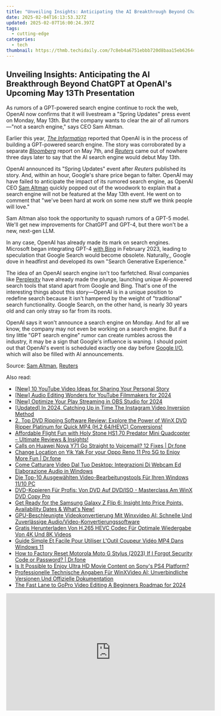 ```yaml
---
title: "Unveiling Insights: Anticipating the AI Breakthrough Beyond ChatGPT at OpenAI's Upcoming May 13Th Presentation"
date: 2025-02-04T16:13:53.327Z
updated: 2025-02-07T16:00:24.397Z
tags:
  - cutting-edge
categories:
  - tech
thumbnail: https://thmb.techidaily.com/7c8eb4a6751ebbb720d8baa15eb6264cc6e760acb0b1ed4fef37387dcca189b5.jpg
---
```


## Unveiling Insights: Anticipating the AI Breakthrough Beyond ChatGPT at OpenAI's Upcoming May 13Th Presentation

As rumors of a GPT-powered search engine continue to rock the web, OpenAI now confirms that it will livestream a "Spring Updates" press event on Monday, May 13th. But the company wants to clear the air of all rumors—"not a search engine," says CEO Sam Altman.

 Earlier this year, _[The Information](https://www.theinformation.com/articles/openai-develops-web-search-product-in-challenge-to-google)_ reported that OpenAI is in the process of building a GPT-powered search engine. The story was corroborated by a separate _[Bloomberg](https://www.bloomberg.com/news/articles/2024-05-07/openai-is-readying-an-ai-search-product-to-rival-google-perplexity)_ report on May 7th, and _[Reuters](https://www.reuters.com/technology/openai-plans-announce-google-search-competitor-monday-sources-say-2024-05-09/)_ came out of nowhere three days later to say that the AI search engine would debut May 13th.

 OpenAI announced its "Spring Updates" event after _Reuters_ published its story. And, within an hour, Google's share price began to falter. OpenAI may have failed to anticipate the impact of its rumored search engine, as OpenAI CEO [Sam Altman](https://www.howtogeek.com/openai-may-13th-event/ttps://twitter.com/sama/status/1788989777452408943) quickly popped out of the woodwork to explain that a search engine will not be featured at the May 13th event. He went on to comment that "we've been hard at work on some new stuff we think people will love."

 Sam Altman also took the opportunity to squash rumors of a GPT-5 model. We'll get new improvements for ChatGPT and GPT-4, but there won't be a new, next-gen LLM.

 In any case, OpenAI has already made its mark on search engines. Microsoft began integrating GPT-4 [with Bing](https://driver-download.techidaily.com/seamless-driver-installation-for-epson-devices-on-your-pc-with-windows/) in February 2023, leading to speculation that Google Search would become obsolete. Naturally,, Google dove in headfirst and developed its own "Search Generative Experience."

 The idea of an OpenAI search engine isn't too farfetched. Rival companies like [Perplexity](https://twitter-videos.techidaily.com/new-2024-approved-step-by-step-live-tweeting-tactics/) have already made the plunge, launching unique AI-powered search tools that stand apart from Google and Bing. That's one of the interesting things about this story—OpenAI is in a unique position to redefine search because it isn't hampered by the weight of "traditional" search functionality. Google Search, on the other hand, is nearly 30 years old and can only stray so far from its roots.

 OpenAI says it won't announce a search engine on Monday. And for all we know, the company may not even be working on a search engine. But if a tiny little "GPT search engine" rumor can create rumbles across the industry, it may be a sign that Google's influence is waning. I should point out that OpenAI's event is scheduled exactly one day before [Google I/O](https://extra-support.techidaily.com/new-leveraging-picture-in-progressive-mode-on-chrome-across-platforms/), which will also be filled with AI announcements. 

 Source: [Sam Altman](https://twitter.com/sama/status/1788989777452408943), [Reuters](https://www.reuters.com/technology/openai-plans-announce-google-search-competitor-monday-sources-say-2024-05-09/)

<ins class="adsbygoogle"
     style="display:block"
     data-ad-format="autorelaxed"
     data-ad-client="ca-pub-7571918770474297"
     data-ad-slot="1223367746"></ins>

<ins class="adsbygoogle"
     style="display:block"
     data-ad-client="ca-pub-7571918770474297"
     data-ad-slot="8358498916"
     data-ad-format="auto"
     data-full-width-responsive="true"></ins>

<span class="atpl-alsoreadstyle">Also read:</span>
<div><ul>
<li><a href="https://facebook-video-footage.techidaily.com/new-10-youtube-video-ideas-for-sharing-your-personal-story/"><u>[New] 10 YouTube Video Ideas for Sharing Your Personal Story</u></a></li>
<li><a href="https://youtube-blog.techidaily.com/udio-editing-wonders-for-youtube-filmmakers-for-2024/"><u>[New] Audio Editing Wonders for YouTube Filmmakers for 2024</u></a></li>
<li><a href="https://screen-sharing-recording.techidaily.com/new-optimize-your-play-streaming-in-obs-studio-for-2024/"><u>[New] Optimize Your Play Streaming in OBS Studio for 2024</u></a></li>
<li><a href="https://instagram-clips.techidaily.com/updated-in-2024-catching-up-in-time-the-instagram-video-inversion-method/"><u>[Updated] In 2024, Catching Up in Time The Instagram Video Inversion Method</u></a></li>
<li><a href="https://techtrends.techidaily.com/2-top-dvd-ripping-software-review-explore-the-power-of-winx-dvd-ripper-platinum-for-quick-mp4-h2-64hevc-conversions/"><u>2. Top DVD Ripping Software Review: Explore the Power of WinX DVD Ripper Platinum for Quick MP4 (H.2 64/HEVC) Conversions!</u></a></li>
<li><a href="https://buynow-marvelous.techidaily.com/affordable-flight-fun-with-holy-stone-hs170-predator-mini-quadcopter-ultimate-reviews-and-insights/"><u>Affordable Flight Fun with Holy Stone HS1,70 Predator Mini Quadcopter – Ultimate Reviews & Insights!</u></a></li>
<li><a href="https://howto.techidaily.com/calls-on-huawei-nova-y71-go-straight-to-voicemail-12-fixes-drfone-by-drfone-fix-android-problems-fix-android-problems/"><u>Calls on Huawei Nova Y71 Go Straight to Voicemail? 12 Fixes | Dr.fone</u></a></li>
<li><a href="https://location-social.techidaily.com/change-location-on-yik-yak-for-your-oppo-reno-11-pro-5g-to-enjoy-more-fun-drfone-by-drfone-virtual-android/"><u>Change Location on Yik Yak For your Oppo Reno 11 Pro 5G to Enjoy More Fun | Dr.fone</u></a></li>
<li><a href="https://techtrends.techidaily.com/come-catturare-video-dal-tuo-desktop-integrazioni-di-webcam-ed-elaborazione-audio-in-windows/"><u>Come Catturare Video Dal Tuo Desktop: Integrazioni Di Webcam Ed Elaborazione Audio in Windows</u></a></li>
<li><a href="https://techtrends.techidaily.com/die-top-10-ausgewahlten-video-bearbeitungstools-fur-ihren-windows-1110-pc/"><u>Die Top-10 Ausgewählten Video-Bearbeitungstools Für Ihren Windows 11/10 PC</u></a></li>
<li><a href="https://techtrends.techidaily.com/dvd-kopieren-fur-profis-von-dvd-auf-dvdiso-masterclass-am-winx-dvd-copy-pro/"><u>DVD-Kopieren Für Profis: Von DVD Auf DVD/ISO - Masterclass Am WinX DVD Copy Pro</u></a></li>
<li><a href="https://techno-recovery.techidaily.com/get-ready-for-the-samsung-galaxy-z-flip-6-insight-into-price-points-availability-dates-and-whats-new/"><u>Get Ready for the Samsung Galaxy Z Flip 6: Insight Into Price Points, Availability Dates & What's New!</u></a></li>
<li><a href="https://techtrends.techidaily.com/gpu-beschleunigte-videokonvertierung-mit-winxvideo-ai-schnelle-und-zuverlassige-audiovideo-konvertierungssoftware/"><u>GPU-Beschleunigte Videokonvertierung Mit Winxvideo AI: Schnelle Und Zuverlässige Audio/Video-Konvertierungssoftware</u></a></li>
<li><a href="https://techtrends.techidaily.com/gratis-herunterladen-von-h265-hevc-codec-fur-optimale-wiedergabe-von-4k-und-8k-videos/"><u>Gratis Herunterladen Von H.265 HEVC Codec Für Optimale Wiedergabe Von 4K Und 8K Videos</u></a></li>
<li><a href="https://techtrends.techidaily.com/guide-simple-et-facile-pour-utiliser-loutil-coupeur-video-mp4-dans-windows-11/"><u>Guide Simple Et Facile Pour Utiliser L'Outil Coupeur Vidéo MP4 Dans Windows 11</u></a></li>
<li><a href="https://techidaily.com/how-to-factory-reset-motorola-moto-g-stylus-2023-if-i-forgot-security-code-or-password-drfone-by-drfone-reset-android-reset-android/"><u>How to Factory Reset Motorola Moto G Stylus (2023) If I Forgot Security Code or Password? | Dr.fone</u></a></li>
<li><a href="https://techtrends.techidaily.com/is-it-possible-to-enjoy-ultra-hd-movie-content-on-sonys-ps4-platform/"><u>Is It Possible to Enjoy Ultra HD Movie Content on Sony's PS4 Platform?</u></a></li>
<li><a href="https://techtrends.techidaily.com/professionelle-technische-angaben-fur-winxvideo-ai-unverbindliche-versionen-und-offizielle-dokumentation/"><u>Professionelle Technische Angaben Für WinXVideo AI: Unverbindliche Versionen Und Offizielle Dokumentation</u></a></li>
<li><a href="https://ai-video-tools.techidaily.com/the-fast-lane-to-gopro-video-editing-a-beginners-roadmap-for-2024/"><u>The Fast Lane to GoPro Video Editing A Beginners Roadmap for 2024</u></a></li>
</ul></div>

<!-- affiliate ads begin -->
<iframe width="560" height="315" src="https://www.youtube.com/embed/fo4lNZ84x9Q?si=WdcYPZp-9VJnZEnC" title="YouTube video player" frameborder="0" allow="accelerometer; autoplay; clipboard-write; encrypted-media; gyroscope; picture-in-picture; web-share" referrerpolicy="strict-origin-when-cross-origin" allowfullscreen></iframe>
<!-- affiliate ads end -->

